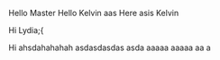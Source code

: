 Hello Master
Hello
Kelvin
aas
Here asis Kelvin

Hi Lydia;{

Hi ahsdahahahah
asdasdasdas
asda
aaaaa
aaaaa
aa
a
